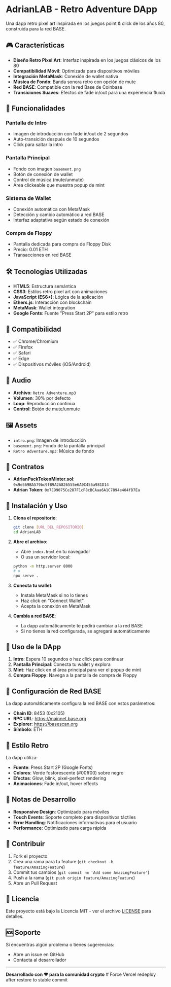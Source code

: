 # AdrianLAB - Retro Adventure DApp

Una dapp retro pixel art inspirada en los juegos point & click de los años 80, construida para la red BASE.

## 🎮 Características

- **Diseño Retro Pixel Art**: Interfaz inspirada en los juegos clásicos de los 80
- **Compatibilidad Móvil**: Optimizada para dispositivos móviles
- **Integración MetaMask**: Conexión de wallet nativa
- **Música de Fondo**: Banda sonora retro con opción de mute
- **Red BASE**: Compatible con la red Base de Coinbase
- **Transiciones Suaves**: Efectos de fade in/out para una experiencia fluida

## 🚀 Funcionalidades

### Pantalla de Intro
- Imagen de introducción con fade in/out de 2 segundos
- Auto-transición después de 10 segundos
- Click para saltar la intro

### Pantalla Principal
- Fondo con imagen `basement.png`
- Botón de conexión de wallet
- Control de música (mute/unmute)
- Área clickeable que muestra popup de mint

### Sistema de Wallet
- Conexión automática con MetaMask
- Detección y cambio automático a red BASE
- Interfaz adaptativa según estado de conexión

### Compra de Floppy
- Pantalla dedicada para compra de Floppy Disk
- Precio: 0.01 ETH
- Transacciones en red BASE

## 🛠️ Tecnologías Utilizadas

- **HTML5**: Estructura semántica
- **CSS3**: Estilos retro pixel art con animaciones
- **JavaScript (ES6+)**: Lógica de la aplicación
- **Ethers.js**: Interacción con blockchain
- **MetaMask**: Wallet integration
- **Google Fonts**: Fuente "Press Start 2P" para estilo retro

## 📱 Compatibilidad

- ✅ Chrome/Chromium
- ✅ Firefox
- ✅ Safari
- ✅ Edge
- ✅ Dispositivos móviles (iOS/Android)

## 🎵 Audio

- **Archivo**: `Retro Adventure.mp3`
- **Volumen**: 30% por defecto
- **Loop**: Reproducción continua
- **Control**: Botón de mute/unmute

## 🖼️ Assets

- `intro.png`: Imagen de introducción
- `basement.png`: Fondo de la pantalla principal
- `Retro Adventure.mp3`: Música de fondo

## 🔗 Contratos

- **AdrianPackTokenMinter.sol**: `0x9e569BA579bc9fB9A2A826555e6A9C456a981D14`
- **Adrian Token**: `0x7E99075Ce287F1cF8cBCAaa6A1C7894e404fD7Ea`

## 🚀 Instalación y Uso

1. **Clona el repositorio**:
   ```bash
   git clone [URL_DEL_REPOSITORIO]
   cd AdrianLAB
   ```

2. **Abre el archivo**:
   - Abre `index.html` en tu navegador
   - O usa un servidor local:
   ```bash
   python -m http.server 8000
   # o
   npx serve .
   ```

3. **Conecta tu wallet**:
   - Instala MetaMask si no lo tienes
   - Haz click en "Connect Wallet"
   - Acepta la conexión en MetaMask

4. **Cambia a red BASE**:
   - La dapp automáticamente te pedirá cambiar a la red BASE
   - Si no tienes la red configurada, se agregará automáticamente

## 🎯 Uso de la DApp

1. **Intro**: Espera 10 segundos o haz click para continuar
2. **Pantalla Principal**: Conecta tu wallet y explora
3. **Mint**: Haz click en el área principal para ver el popup de mint
4. **Compra Floppy**: Navega a la pantalla de compra de Floppy

## 🔧 Configuración de Red BASE

La dapp automáticamente configura la red BASE con estos parámetros:
- **Chain ID**: 8453 (0x2105)
- **RPC URL**: https://mainnet.base.org
- **Explorer**: https://basescan.org
- **Símbolo**: ETH

## 🎨 Estilo Retro

La dapp utiliza:
- **Fuente**: Press Start 2P (Google Fonts)
- **Colores**: Verde fosforescente (#00ff00) sobre negro
- **Efectos**: Glow, blink, pixel-perfect rendering
- **Animaciones**: Fade in/out, hover effects

## 📝 Notas de Desarrollo

- **Responsive Design**: Optimizado para móviles
- **Touch Events**: Soporte completo para dispositivos táctiles
- **Error Handling**: Notificaciones informativas para el usuario
- **Performance**: Optimizado para carga rápida

## 🤝 Contribuir

1. Fork el proyecto
2. Crea una rama para tu feature (`git checkout -b feature/AmazingFeature`)
3. Commit tus cambios (`git commit -m 'Add some AmazingFeature'`)
4. Push a la rama (`git push origin feature/AmazingFeature`)
5. Abre un Pull Request

## 📄 Licencia

Este proyecto está bajo la Licencia MIT - ver el archivo [LICENSE](LICENSE) para detalles.

## 🆘 Soporte

Si encuentras algún problema o tienes sugerencias:
- Abre un issue en GitHub
- Contacta al desarrollador

---

**Desarrollado con ❤️ para la comunidad crypto** # Force Vercel redeploy after restore to stable commit
